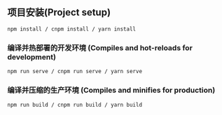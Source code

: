 ## 项目安装(Project setup)

```
npm install / cnpm install / yarn install
```

### 编译并热部署的开发环境 (Compiles and hot-reloads for development)

```
npm run serve / cnpm run serve / yarn serve
```

### 编译并压缩的生产环境 (Compiles and minifies for production)

```
npm run build / cnpm run build / yarn build
```
